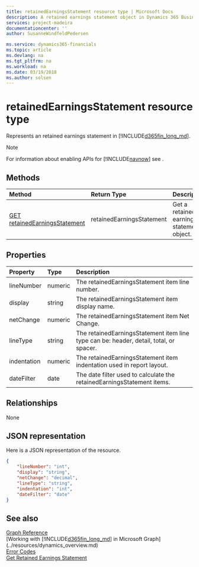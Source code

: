 ```yaml
---
title: retainedEarningsStatement resource type | Microsoft Docs
description: A retained earnings statement object in Dynamics 365 Business Central.
services: project-madeira
documentationcenter: ''
author: SusanneWindfeldPedersen

ms.service: dynamics365-financials
ms.topic: article
ms.devlang: na
ms.tgt_pltfrm: na
ms.workload: na
ms.date: 03/19/2018
ms.author: solsen
---
```


# retainedEarningsStatement resource type
Represents an retained earnings statement in [!INCLUDE[d365fin_long_md](../../includes/d365fin_long_md.md)].

> [!NOTE]  
> For information about enabling APIs for [!INCLUDE[navnow](../../includes/navnow_md.md)] see .

## Methods

| Method       | Return Type  |Description          |
|:-------------|:-------------|:--------------------|
|[GET retainedEarningsStatement](../api/dynamics_retainedearningsstatement_get.md)|retainedEarningsStatement|Get a retained earnings statement object.|

## Properties
| Property	| Type	|Description                                                           |
|:----------|:------|:---------------------------------------------------------------------|
|lineNumber |numeric|The retainedEarningsStatement item line number.                       |
|display    |string |The retainedEarningsStatement item display name.                      |
|netChange  |numeric|The retainedEarningsStatement item Net Change.                        |
|lineType   |string |The retainedEarningsStatement item line type can be: header, detail, total, or spacer.|
|indentation|numeric|The retainedEarningsStatement item indentation used in report layout. |
|dateFilter |date   |The date filter used to calculate the retainedEarningsStatement items.|


## Relationships
None

## JSON representation

Here is a JSON representation of the resource.


```json
{
    "lineNumber": "int",
    "display": "string",
    "netChange": "decimal",
    "lineType": "string",
    "indentation": "int",
    "dateFilter": "date"
}

```
## See also
[Graph Reference](../api/dynamics_graph_reference.md)  
[Working with [!INCLUDE[d365fin_long_md](../../includes/d365fin_long_md.md)] in Microsoft Graph](../resources/dynamics_overview.md)  
[Error Codes](../dynamics_error_codes.md)  
[Get Retained Earnings Statement](../api/dynamics_retainedearningsstatement_get.md)  